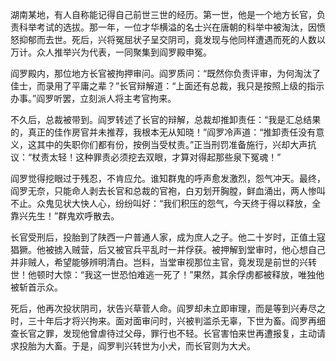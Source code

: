 湖南某地，有人自称能记得自己前世三世的经历。第一世，他是一个地方长官，负责科举考试的选拔。那一年，一位才华横溢的名士兴在唐朝的科举中被淘汰，因愤怒抑郁而去世。死后，兴将冤屈状子呈交阴司，竟发现与他同样遭遇而死的人数以万计。众人推举兴为代表，一同聚集到阎罗殿申冤。

阎罗殿内，那位地方长官被拘押审问。阎罗质问：“既然你负责评审，为何淘汰了佳士，而录用了平庸之辈？”长官辩解道：“上面还有总裁，我只是按照上级的指示办事。”阎罗听罢，立刻派人将主考官拘来。

不久后，总裁被带到。阎罗转述了长官的辩解，总裁却推卸责任：“我是汇总结果的，真正的佳作房官并未推荐，我根本无从知晓！”阎罗冷声道：“推卸责任没有意义，这其中的失职你们都有份，按例当受杖责。”正当刑罚准备施行，兴却大声抗议：“杖责太轻！这种罪责必须挖去双眼，才算对得起那些泉下冤魂！”

阎罗觉得挖眼过于残忍，不肯应允。谁知群鬼的呼声愈发激烈，怨气冲天。最终，阎罗无奈，只能命人剥去长官和总裁的官袍，白刃划开胸膛，鲜血涌出，两人惨叫不止。众鬼见状大快人心，纷纷叫好：“我们积压的怨气，今天终于得以释放，全靠兴先生！”群鬼欢呼散去。

长官受刑后，投胎到了陕西一户普通人家，成为庶人之子。他二十岁时，正值土寇猖獗。他被掳入贼营，后又被官兵平乱时一并俘获。被押解到堂审时，他心想自己并非贼人，希望能够辨明清白。岂料，当堂审视那位主官，竟发现是前世的兴转世！他顿时大惊：“我这一世恐怕难逃一死了！”果然，其余俘虏都被释放，唯独他被斩首示众。

死后，他再次投状阴司，状告兴草菅人命。阎罗却未立即审理，而是等到兴寿尽之时，三十年后才将兴拘来。面对面审问时，兴被判滥杀无辜，下世为畜。阎罗再细查长官之罪，发现他曾虐待过父母，罪行也不轻。长官害怕来世再遭报复，主动请求投胎为大畜。于是，阎罗判兴转世为小犬，而长官则为大犬。